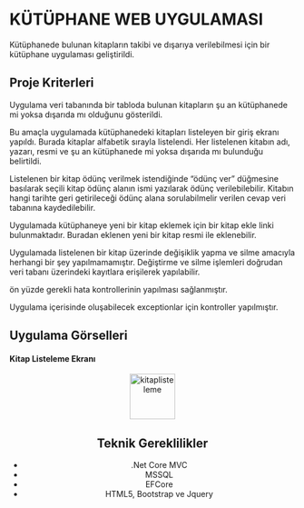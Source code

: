 ﻿# KÜTÜPHANE WEB UYGULAMASI

Kütüphanede bulunan kitapların takibi ve dışarıya verilebilmesi için bir kütüphane uygulaması geliştirildi.

## Proje Kriterleri

Uygulama veri tabanında bir tabloda bulunan kitapların şu an kütüphanede mi yoksa dışarıda mı olduğunu 
gösterildi.

Bu amaçla uygulamada kütüphanedeki kitapları listeleyen bir giriş ekranı yapıldı. Burada kitaplar alfabetik sırayla 
listelendi. Her listelenen kitabın adı, yazarı, resmi ve şu an kütüphanede mi yoksa dışarıda mı bulunduğu 
belirtildi.

Listelenen bir kitap ödünç verilmek istendiğinde “ödünç ver” düğmesine basılarak seçili kitap ödünç alanın ismi 
yazılarak ödünç verilebilebilir. Kitabın hangi tarihte geri getirileceği ödünç alana sorulabilmelir verilen cevap veri 
tabanına kaydedilebilir.

Uygulamada kütüphaneye yeni bir kitap eklemek için bir kitap ekle linki bulunmaktadır. Buradan eklenen yeni bir kitap 
resmi ile eklenebilir.

Uygulamada listelenen bir kitap üzerinde değişiklik yapma ve silme amacıyla herhangi bir şey yapılmamamıştır.
Değiştirme ve silme işlemleri doğrudan veri tabanı üzerindeki kayıtlara erişilerek yapılabilir.

ön yüzde gerekli hata kontrollerinin yapılması sağlanmıştır.

Uygulama içerisinde oluşabilecek exceptionlar için kontroller yapılmıştır.

## Uygulama Görselleri
#### Kitap Listeleme Ekranı 
<div align="center">
  <a href="https://github.com/Sumeye/Library">
    <img src="~/images/kitaplisteleme.png" alt="kitaplisteleme" width="80" height="80">
  </a>


## Teknik Gereklilikler
- .Net Core MVC 
- MSSQL 
- EFCore 
- HTML5, Bootstrap ve Jquery 



